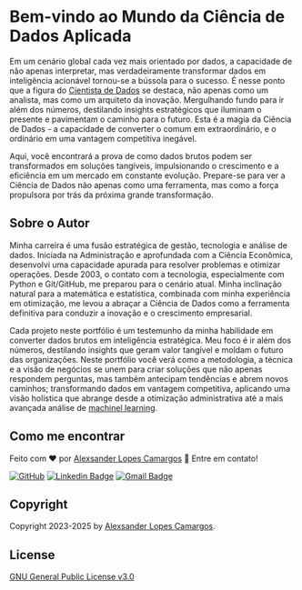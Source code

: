 # Bem-vindo ao Mundo da Ciência de Dados Aplicada

Em um cenário global cada vez mais orientado por dados, a capacidade de não apenas interpretar, mas verdadeiramente transformar dados em inteligência acionável tornou-se a bússola para o sucesso. É nesse ponto que a figura do [Cientista de Dados](https://pt.wikipedia.org/wiki/Ci%C3%AAncia_de_dados) se destaca, não apenas como um analista, mas como um arquiteto da inovação. Mergulhando fundo para ir além dos números, destilando insights estratégicos que iluminam o presente e pavimentam o caminho para o futuro. Esta é a magia da Ciência de Dados - a capacidade de converter o comum em extraordinário, e o ordinário em uma vantagem competitiva inegável.

Aqui, você encontrará a prova de como dados brutos podem ser transformados em soluções tangíveis, impulsionando o crescimento e a eficiência em um mercado em constante evolução. Prepare-se para ver a Ciência de Dados não apenas como uma ferramenta, mas como a força propulsora por trás da próxima grande transformação.


## Sobre o Autor

Minha carreira é uma fusão estratégica de gestão, tecnologia e análise de dados. Iniciada na Administração e aprofundada com a Ciência Econômica, desenvolvi uma capacidade apurada para resolver problemas e otimizar operações. Desde 2003, o contato com a tecnologia, especialmente com Python e Git/GitHub, me preparou para o cenário atual. Minha inclinação natural para a matemática e estatística, combinada com minha experiência em otimização, me levou a abraçar a Ciência de Dados como a ferramenta definitiva para conduzir a inovação e o crescimento empresarial.

Cada projeto neste portfólio é um testemunho da minha habilidade em converter dados brutos em inteligência estratégica. Meu foco é ir além dos números, destilando insights que geram valor tangível e moldam o futuro das organizações. Neste portfólio você verá como a metodologia, a técnica e a visão de negócios se unem para criar soluções que não apenas respondem perguntas, mas também antecipam tendências e abrem novos caminhos; transformando dados em vantagem competitiva, aplicando uma visão holística que abrange desde a otimização administrativa até a mais avançada análise de [machinel learning](https://pt.wikipedia.org/wiki/Aprendizado_de_m%C3%A1quina).


## Como me encontrar

Feito com :heart: por [Alexsander Lopes Camargos](https://github.com/alexcamargos) :wave: Entre em contato!

[![GitHub](https://img.shields.io/badge/-AlexCamargos-1ca0f1?style=flat-square&labelColor=1ca0f1&logo=github&logoColor=white&link=https://github.com/alexcamargos)](https://github.com/alexcamargos)
[![Linkedin Badge](https://img.shields.io/badge/-alexcamargos-1ca0f1?style=flat-square&logo=Linkedin&logoColor=white&link=https://www.linkedin.com/in/alexcamargos/)](https://www.linkedin.com/in/alexcamargos/)
[![Gmail Badge](https://img.shields.io/badge/-alcamargos@vivaldi.net-1ca0f1?style=flat-square&labelColor=1ca0f1&logo=Gmail&logoColor=white&link=mailto:alcamargos@vivaldi.net)](mailto:alcamargos@vivaldi.net)


## Copyright

Copyright 2023-2025 by [Alexsander Lopes Camargos](mailto:alcamargos@vivaldi.net).


## License

[GNU General Public License v3.0](LICENSE)